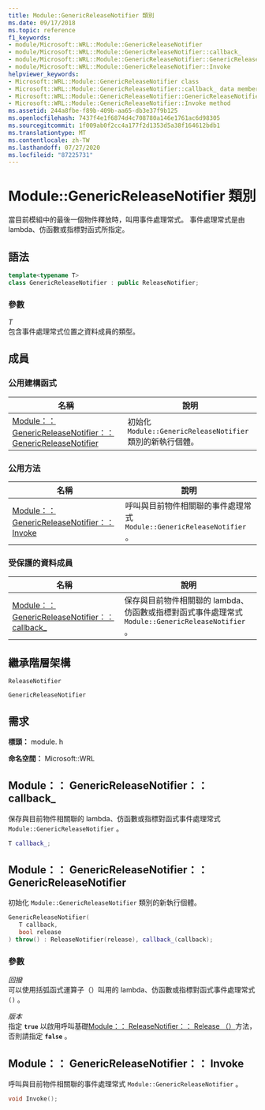 ```yaml
---
title: Module::GenericReleaseNotifier 類別
ms.date: 09/17/2018
ms.topic: reference
f1_keywords:
- module/Microsoft::WRL::Module::GenericReleaseNotifier
- module/Microsoft::WRL::Module::GenericReleaseNotifier::callback_
- module/Microsoft::WRL::Module::GenericReleaseNotifier::GenericReleaseNotifier
- module/Microsoft::WRL::Module::GenericReleaseNotifier::Invoke
helpviewer_keywords:
- Microsoft::WRL::Module::GenericReleaseNotifier class
- Microsoft::WRL::Module::GenericReleaseNotifier::callback_ data member
- Microsoft::WRL::Module::GenericReleaseNotifier::GenericReleaseNotifier, constructor
- Microsoft::WRL::Module::GenericReleaseNotifier::Invoke method
ms.assetid: 244a8fbe-f89b-409b-aa65-db3e37f9b125
ms.openlocfilehash: 7437f4e1f6874d4c708780a146e1761ac6d98305
ms.sourcegitcommit: 1f009ab0f2cc4a177f2d1353d5a38f164612bdb1
ms.translationtype: MT
ms.contentlocale: zh-TW
ms.lasthandoff: 07/27/2020
ms.locfileid: "87225731"
---
```

# <a name="modulegenericreleasenotifier-class"></a>Module::GenericReleaseNotifier 類別

當目前模組中的最後一個物件釋放時，叫用事件處理常式。 事件處理常式是由 lambda、仿函數或指標對函式所指定。

## <a name="syntax"></a>語法

```cpp
template<typename T>
class GenericReleaseNotifier : public ReleaseNotifier;
```

### <a name="parameters"></a>參數

*T*<br/>
包含事件處理常式位置之資料成員的類型。

## <a name="members"></a>成員

### <a name="public-constructors"></a>公用建構函式

名稱                                                                                                     | 說明
-------------------------------------------------------------------------------------------------------- | -------------------------------------------------------------------------
[Module：： GenericReleaseNotifier：： GenericReleaseNotifier](#genericreleasenotifier-genericreleasenotifier) | 初始化 `Module::GenericReleaseNotifier` 類別的新執行個體。

### <a name="public-methods"></a>公用方法

名稱                                                                     | 說明
------------------------------------------------------------------------ | --------------------------------------------------------------------------------------------
[Module：： GenericReleaseNotifier：： Invoke](#genericreleasenotifier-invoke) | 呼叫與目前物件相關聯的事件處理常式 `Module::GenericReleaseNotifier` 。

### <a name="protected-data-members"></a>受保護的資料成員

名稱                                                                          | 說明
----------------------------------------------------------------------------- | ------------------------------------------------------------------------------------------------------------------------------------
[Module：： GenericReleaseNotifier：： callback_](#genericreleasenotifier-callback) | 保存與目前物件相關聯的 lambda、仿函數或指標對函式事件處理常式 `Module::GenericReleaseNotifier` 。

## <a name="inheritance-hierarchy"></a>繼承階層架構

`ReleaseNotifier`

`GenericReleaseNotifier`

## <a name="requirements"></a>需求

**標頭：** module. h

**命名空間：** Microsoft::WRL

## <a name="modulegenericreleasenotifiercallback_"></a><a name="genericreleasenotifier-callback"></a>Module：： GenericReleaseNotifier：： callback_

保存與目前物件相關聯的 lambda、仿函數或指標對函式事件處理常式 `Module::GenericReleaseNotifier` 。

```cpp
T callback_;
```

## <a name="modulegenericreleasenotifiergenericreleasenotifier"></a><a name="genericreleasenotifier-genericreleasenotifier"></a>Module：： GenericReleaseNotifier：： GenericReleaseNotifier

初始化 `Module::GenericReleaseNotifier` 類別的新執行個體。

```cpp
GenericReleaseNotifier(
   T callback,
   bool release
) throw() : ReleaseNotifier(release), callback_(callback);
```

### <a name="parameters"></a>參數

*回撥*<br/>
可以使用括弧函式運算子（）叫用的 lambda、仿函數或指標對函式事件處理常式 `()` 。

*版本*<br/>
指定 **`true`** 以啟用呼叫基礎[Module：： ReleaseNotifier：： Release （）](module-releasenotifier-class.md#releasenotifier-release)方法，否則請指定 **`false`** 。

## <a name="modulegenericreleasenotifierinvoke"></a><a name="genericreleasenotifier-invoke"></a>Module：： GenericReleaseNotifier：： Invoke

呼叫與目前物件相關聯的事件處理常式 `Module::GenericReleaseNotifier` 。

```cpp
void Invoke();
```

